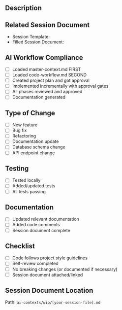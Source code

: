 ## Description
<!-- Provide a clear description of the changes -->

## Related Session Document
<!-- Link to the AI workflow session document used for this work -->
- Session Template: 
- Filled Session Document: 

## AI Workflow Compliance
- [ ] Loaded master-context.md FIRST
- [ ] Loaded code-workflow.md SECOND
- [ ] Created project plan and got approval
- [ ] Implemented incrementally with approval gates
- [ ] All phases reviewed and approved
- [ ] Documentation generated

## Type of Change
- [ ] New feature
- [ ] Bug fix
- [ ] Refactoring
- [ ] Documentation update
- [ ] Database schema change
- [ ] API endpoint change

## Testing
- [ ] Tested locally
- [ ] Added/updated tests
- [ ] All tests passing

## Documentation
- [ ] Updated relevant documentation
- [ ] Added code comments
- [ ] Session document complete

## Checklist
- [ ] Code follows project style guidelines
- [ ] Self-review completed
- [ ] No breaking changes (or documented if necessary)
- [ ] Session document attached/linked

## Session Document Location
<!-- Provide path to the session document used -->
Path: `ai-contexts/wip/[your-session-file].md`
